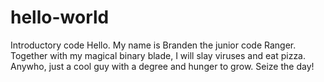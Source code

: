 # hello-world
Introductory code
Hello. My name is Branden the junior code Ranger. Together with my magical binary blade, I will slay viruses and eat pizza. Anywho, just a cool guy with a degree and hunger to grow. Seize the day!
